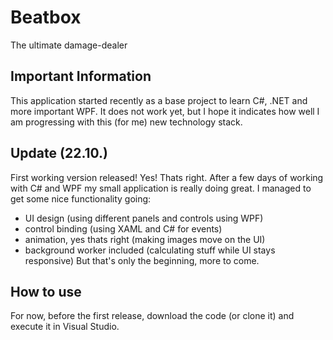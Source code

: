 # Beatbox
The ultimate damage-dealer

## Important Information

This application started recently as a base project to learn C#, .NET and more important WPF.
It does not work yet, but I hope it indicates how well I am progressing with this (for me) new technology stack.

## Update (22.10.)

First working version released!
Yes! Thats right. After a few days of working with C# and WPF my small application is really doing great.
I managed to get some nice functionality going:
- UI design (using different panels and controls using WPF)
- control binding (using XAML and C# for events)
- animation, yes thats right (making images move on the UI)
- background worker included (calculating stuff while UI stays responsive)
But that's only the beginning, more to come.

## How to use

For now, before the first release, download the code (or clone it) and execute it in Visual Studio.
